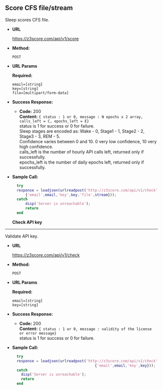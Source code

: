 **Score CFS file/stream**
----
 Sleep scores CFS file.

* **URL**

  https://z3score.com/api/v1/score

* **Method:**

  `POST`
  
*  **URL Params**

   **Required:**
 
   `email=[string]`<br />
   `key=[string]`<br />
   `file=[multipart/form-data]`

* **Success Response:**

  * **Code:** 200 <br />
    **Content:** `{ status : 1 or 0, message : N epochs x 2 array, calls_left = C, epochs_left = E}` <br />
    status is 1 for success or 0 for failure.<br />
    Sleep stages are encoded as: Wake - 0, Stage1 - 1, Stage2 - 2, Stage3 - 3, REM - 5.<br />
    Confidence varies between 0 and 10. 0 very low confidence, 10 very high confidence.<br />
    calls_left is the number of hourly API calls left, returned only if successfully.<br />
    epochs_left is the number of daily epochs left, returned only if successfully.<br />
 

* **Sample Call:**

  ```matlab
    try
    response = loadjson(urlreadpost('http://z3score.com/api/v1/check', ... 
        {'email',email,'key',key,'file',stream}));
	catch
    	disp('Server is unreachable');
    	return
	end
  ```
  
  **Check API key**
----
 Validate API key.

* **URL**

  https://z3score.com/api/v1/check

* **Method:**

  `POST`
  
*  **URL Params**

   **Required:**
 
   `email=[string]`<br />
   `key=[string]`<br />

* **Success Response:**

  * **Code:** 200 <br />
    **Content:** `{ status : 1 or 0, message : validity of the license or error message}` <br />
    status is 1 for success or 0 for failure.<br />
    

* **Sample Call:**

  ```matlab
    try
    response = loadjson(urlreadpost('http://z3score.com/api/v1/check',...
                                        {'email',email,'key',key}));
    catch
      disp('Server is unreachable');
      return
    end
  ```
